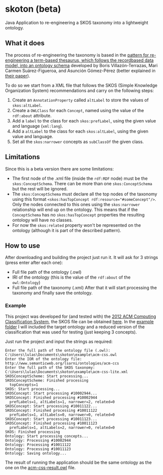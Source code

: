 # skoton (beta)
Java Application to re-engineering a SKOS taxonomy into a lightweight ontology.

## What it does
The process of re-engineering the taxonomy is based in the [pattern for re-engineering a term-based thesaurus, which follows the recordbased data model, into an ontology schema](http://ontologydesignpatterns.org/wiki/Submissions:Pattern_for_re-engineering_a_term-based_thesaurus%2C_which_follows_the_recordbased_data_model%2C_into_an_ontology_schema) developed by Boris Villazón-Terrazas, Mari Carmen Suárez-Figueroa, and Asunción
Gómez-Pérez (better explained in [their paper](http://ceur-ws.org/Vol-516/pat03.pdf)).

To do so we start from a XML file that follows the SKOS (Simple Knowledge Organization System) recommendations and carry on the following steps:
1. Create an `AnnotationProperty` called `altLabel` to store the values of `skos:altLabel`.
2. Create a `OWLClass` for each `Concept`, named using the value of the `rdf:about` attribute.
3. Add a `label` to the class for each `skos:prefLabel`, using the given value and language (`xml:lang`).
4. Add a `altLabel` to the class for each `skos:altLabel`, using the given value and language.
5. Set all the `skos:narrower` concepts as `subClassOf` the given class.

## Limitations
Since this is a beta version there are some limitations:
* The first node of the .xml file (inside the `rdf:RDF` node) must be the `skos:ConceptSchema`. There can be more than one `skos:ConceptSchema` but the rest will be ignored.
* The `skos:ConceptSchema` must declare all the top nodes of the taxonomy using this format `<skos:hasTopConcept rdf:resource="#someConcept"/>`. Only the nodes connected to this ones using the `skos:narrower` relationship will end up on the ontology. This means that if the `ConceptSchema` has no `skos:hasTopConcept` properties the resulting ontology will have no classes.
* For now the `skos:related` property won't be represented on the ontology (although it is part of the described pattern).

## How to use
After downloading and building the project just run it. 
It will ask for 3 strings (press enter after each one):
* Full file path of the ontology (.owl)
* IRI of the ontology (this is the value of the `rdf:about` of the `owl:Ontology`)
* Full file path of the taxonomy (.xml)
After that it will start processing the taxonomy and finally save the ontology.

### Example
This project was developed for (and tested with) the [2012 ACM Computing Classification System](https://www.acm.org/publications/class-2012), the SKOS file can be obtained [here](http://dl.acm.org/ft_gateway.cfm?id=2371137&ftid=1290922&dwn=1).
In the [example folder](example) I will included the target ontology and a reduced version of the classification that was used for testing (just keeping 3 concepts).

Just run the project and input the strings as required:
```
Enter the full path of the ontology file (.owl):
C:\Users\lulas\Documents\skoton\example\acm-css.owl
Enter the IOR of the ontology file:
http://www.semanticweb.org/lsarni/ontologies/acm-ccs
Enter the full path of the SKOS taxonomy:
C:\Users\lulas\Documents\skoton\example\acm-css-lite.xml
SKOSConceptScheme: Start processing...
SKOSConceptScheme: Finished processing
  topConcepts=1
SKOS: Start processing...
SKOSConcept: Start processing #10002944...
SKOSConcept: Finished processing #10002944
  prefLabels=1, altLabels=1, narrower=2, related=0
SKOSConcept: Start processing #10011122...
SKOSConcept: Finished processing #10011122
  prefLabels=1, altLabels=0, narrower=0, related=0
SKOSConcept: Start processing #10011123...
SKOSConcept: Finished processing #10011123
  prefLabels=1, altLabels=2, narrower=0, related=0
SKOS: Finished processing
Ontology: Start processing concepts...
Ontology: Processing #10002944
Ontology: Processing #10011122
Ontology: Processing #10011123
Ontology: Saving ontology...
```

The result of running the application should be the same ontology as the one on the [acm-css-result.owl](example/acm-css-result.owl) file.


